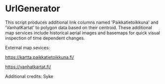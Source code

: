 # UrlGenerator
This script produces additional link columns named 'Paikkatietoikkuna' and 'VanhatKartat' to polygon data based on their centroid. 
These additional map services include historical aerial images and basemaps for quick visual inspection of time dependent changes.

External map sevices:

https://kartta.paikkatietoikkuna.fi/

https://vanhatkartat.fi/

Additional credits: Syke
